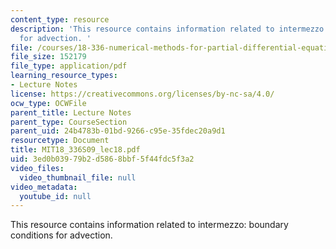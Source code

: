 ```yaml
---
content_type: resource
description: 'This resource contains information related to intermezzo: boundary conditions
  for advection. '
file: /courses/18-336-numerical-methods-for-partial-differential-equations-spring-2009/3ed0b03979b2d5868bbf5f44fdc5f3a2_MIT18_336S09_lec18.pdf
file_size: 152179
file_type: application/pdf
learning_resource_types:
- Lecture Notes
license: https://creativecommons.org/licenses/by-nc-sa/4.0/
ocw_type: OCWFile
parent_title: Lecture Notes
parent_type: CourseSection
parent_uid: 24b4783b-01bd-9266-c95e-35fdec20a9d1
resourcetype: Document
title: MIT18_336S09_lec18.pdf
uid: 3ed0b039-79b2-d586-8bbf-5f44fdc5f3a2
video_files:
  video_thumbnail_file: null
video_metadata:
  youtube_id: null
---
```

This resource contains information related to intermezzo: boundary conditions for advection. 